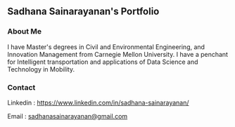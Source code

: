 ## Sadhana Sainarayanan's Portfolio

### About Me

I have Master's degrees in Civil and Environmental Engineering, and Innovation Management from Carnegie Mellon University. I have a penchant for Intelligent transportation and applications of Data Science and Technology in Mobility.

### Contact
Linkedin : https://www.linkedin.com/in/sadhana-sainarayanan/ 

Email : sadhanasainarayanan@gmail.com

